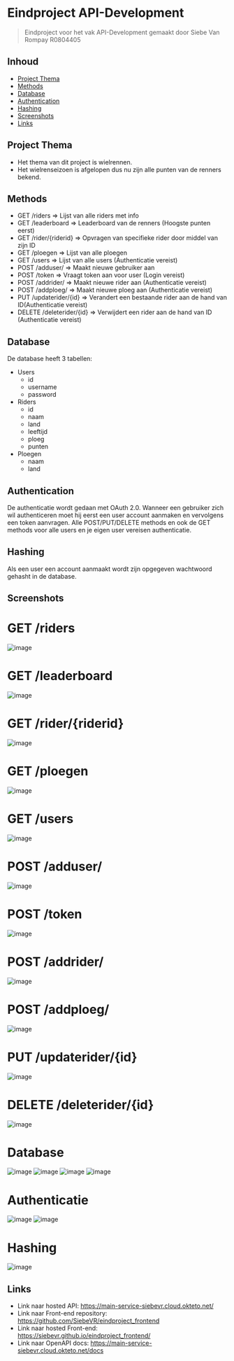 # Eindproject API-Development
> Eindproject voor het vak API-Development
> gemaakt door Siebe Van Rompay R0804405

## Inhoud

* [Project Thema](#project-thema)
* [Methods](#Methods)
* [Database](#Database)
* [Authentication](#Authentication)
* [Hashing](#Hashing)
* [Screenshots](#Screenshots)
* [Links](#Links)


## Project Thema

- Het thema van dit project is wielrennen.
- Het wielrenseizoen is afgelopen dus nu zijn alle punten van de renners bekend.


## Methods

- GET /riders => Lijst van alle riders met info
- GET /leaderboard => Leaderboard van de renners (Hoogste punten eerst)
- GET /rider/{riderid} => Opvragen van specifieke rider door middel van zijn ID
- GET /ploegen => Lijst van alle ploegen
- GET /users => Lijst van alle users (Authenticatie vereist)
- POST /adduser/ => Maakt nieuwe gebruiker aan
- POST /token => Vraagt token aan voor user (Login vereist)
- POST /addrider/ => Maakt nieuwe rider aan (Authenticatie vereist)
- POST /addploeg/ => Maakt nieuwe ploeg aan (Authenticatie vereist)
- PUT /updaterider/{id} => Verandert een bestaande rider aan de hand van ID(Authenticatie vereist)
- DELETE /deleterider/{id} => Verwijdert een rider aan de hand van ID (Authenticatie vereist)

## Database

De database heeft 3 tabellen:
- Users
  - id
  - username
  - password
- Riders
  - id
  - naam
  - land
  - leeftijd
  - ploeg
  - punten
- Ploegen
  - naam
  - land



## Authentication

De authenticatie wordt gedaan met OAuth 2.0.
Wanneer een gebruiker zich wil authenticeren moet hij eerst een user account aanmaken en vervolgens een token aanvragen.
Alle POST/PUT/DELETE methods en ook de GET methods voor alle users en je eigen user vereisen authenticatie.

## Hashing

Als een user een account aanmaakt wordt zijn opgegeven wachtwoord gehasht in de database.

## Screenshots

# GET /riders
![image](https://user-images.githubusercontent.com/55507726/210878399-a38e7831-1c14-4f7f-b6c7-ed926329a06f.png)
# GET /leaderboard
![image](https://user-images.githubusercontent.com/55507726/210878338-11ef2576-aaee-4bbc-9c2d-9d7be974248d.png)
# GET /rider/{riderid}
![image](https://user-images.githubusercontent.com/55507726/210878441-f1fabce9-1372-4802-b9dd-958f5bdae42e.png)
# GET /ploegen
![image](https://user-images.githubusercontent.com/55507726/210878585-f58970d8-927d-4e35-adda-ad38f18e81c5.png)
# GET /users
![image](https://user-images.githubusercontent.com/55507726/210878754-aee79f76-62c3-48a2-a1f7-3e51b849d9ef.png)
# POST /adduser/
![image](https://user-images.githubusercontent.com/55507726/210875845-c1e2674f-0e91-4f3f-b817-9581941a15a7.png)
# POST /token
![image](https://user-images.githubusercontent.com/55507726/210875947-b00d5274-92bc-49d8-834f-f638b3be6348.png)
# POST /addrider/
![image](https://user-images.githubusercontent.com/55507726/210877558-9a4da7cf-d693-44b0-8223-53b53c900556.png)
# POST /addploeg/
![image](https://user-images.githubusercontent.com/55507726/210877290-ba2b5780-5177-469b-98e6-b210be4dc857.png)
# PUT /updaterider/{id}
![image](https://user-images.githubusercontent.com/55507726/210877815-ac587955-48ce-48ff-8453-55d28b1aa4a9.png)
# DELETE /deleterider/{id}
![image](https://user-images.githubusercontent.com/55507726/210878963-50d88639-635e-4d4d-a068-e0b3f1a1633a.png)
# Database
![image](https://user-images.githubusercontent.com/55507726/210879338-301d5519-404a-4223-a143-573a80a8192a.png)
![image](https://user-images.githubusercontent.com/55507726/210880318-5246a588-38bd-4a2d-8ae2-be561313e89d.png)
![image](https://user-images.githubusercontent.com/55507726/210880395-f851d477-8636-4f31-b133-630bb8bd8ec9.png)
![image](https://user-images.githubusercontent.com/55507726/210880426-1e5c5fc3-b7a8-4faa-a146-f55e578c831b.png)
# Authenticatie
![image](https://user-images.githubusercontent.com/55507726/210875586-9228916b-e316-4fa3-98ea-a0a26a1ef14b.png)
![image](https://user-images.githubusercontent.com/55507726/210876145-71c28de2-0aa0-4914-9072-b2e84aef51d8.png)
# Hashing
![image](https://user-images.githubusercontent.com/55507726/210875464-b9c6d3de-768d-49a3-9c36-174f97fd13ff.png)



## Links

- Link naar hosted API: https://main-service-siebevr.cloud.okteto.net/
- Link naar Front-end repository: https://github.com/SiebeVR/eindproject_frontend
- Link naar hosted Front-end: https://siebevr.github.io/eindproject_frontend/
- Link naar OpenAPI docs: https://main-service-siebevr.cloud.okteto.net/docs
